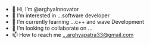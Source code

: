 - 👋 Hi, I’m @arghyaInnovator
- 👀 I’m interested in ...software developer
- 🌱 I’m currently learning ...c++ and wave Development
- 💞️ I’m looking to collaborate on ...
- 📫 How to reach me ...arghyapatra33@gmail.com

<!---
arghyaInnovator/arghyaInnovator is a ✨ special ✨ repository because its `README.md` (this file) appears on your GitHub profile.
You can click the Preview link to take a look at your changes.
--->
